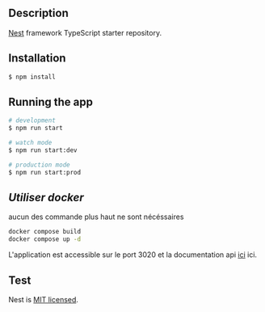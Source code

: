 ## Description

[Nest](https://github.com/nestjs/nest) framework TypeScript starter repository.

## Installation

```bash
$ npm install
```

## Running the app

```bash
# development
$ npm run start 

# watch mode
$ npm run start:dev

# production mode
$ npm run start:prod
```


## _Utiliser docker_
aucun des commande plus haut ne sont nécéssaires

```sh
docker compose build
docker compose up -d
```

L'application est accessible sur le port 3020 et la documentation api [ici](http://localhost:3020/api) ici.

## Test

Nest is [MIT licensed](LICENSE).
